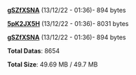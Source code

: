 [**gSZfXSNA**](/data/gSZfXSNA.txt) (13/12/22 - 01:36)- 894 bytes

[**5pK2JX5H**](/data/5pK2JX5H.txt) (13/12/22 - 01:36)- 8031 bytes

[**gSZfXSNA**](/data/gSZfXSNA.txt) (13/12/22 - 01:36)- 894 bytes

**Total Datas**: 8654

**Total Size**: 49.69 MB / 49.7 MB